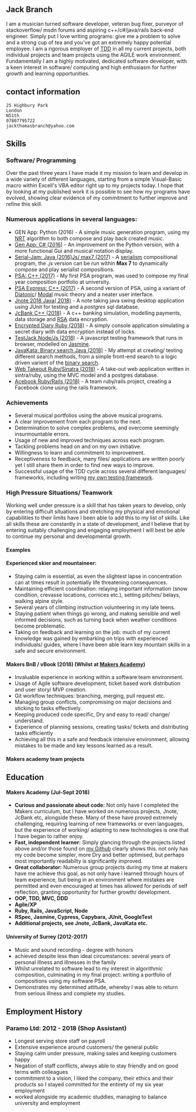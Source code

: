 ## Jack Branch

I am a musician turned software developer, veteran bug fixer, purveyor of stackoverflow/ msdn forums and aspiring c++/c#/java/rails back-end engineer. Simply put I love writing programs: give me a problem to solve and a strong cup of tea and you've got an extremely happy potential employee. I am a rigorous employer of [TDD](http://agiledata.org/essays/tdd.html) in all my current projects, both individual projects and team projects using the AGILE work environment. Fundamentally I am a highly motivated, dedicated software developer, with a keen interest in software/ computing and high enthusiasm for further growth and learning opportunities.

## contact information

	25 Highbury Park
	London
	N51th
	07807795722
	jackthomasbranch@yahoo.com

## Skills

### Software/ Programming

Over the past three years I have made it my mission to learn and develop in a wide variety of different languages, starting from a simple Visual-Basic macro within Excell's VBA editor right up to my projects today. I hope that by looking at my published work it is possible to see how my programs have evolved, showing clear evidence of my commitment to further improve and refine this skill.

### Numerous applications in several languages:

  - GEN App: Python (2016) - A simple music generation program, using my [NRT](https://en.wikipedia.org/wiki/Neo-Riemannian_theory) algorithm to both compose and play back created music.
  - [Gen App: C# (2016)](https://github.com/pliantmeerkat/GenApp) - An improvement on the Python version, with a more functional Gui and musical notation display.
  - [Serial-Jam: Java (2016)Js/ max7 (2017)](https://github.com/pliantmeerkat/Music-Gerenaration-Algorithms/tree/master/JS%20Serialism) - A [serialism](https://en.wikipedia.org/wiki/Serialism) compositional program, the *.js* version can be run within **Max 7** to dynamically compose and play serialist compositions.
  - [PSA: C++ (2017)](https://github.com/pliantmeerkat/Music-Gerenaration-Algorithms/tree/master/PSA%20Original) - My first PSA program, was used to compose my final year composition portfolio at university.
  - [PSA Express: C++ (2017)](https://github.com/pliantmeerkat/PSA-Express) - A second version of PSA, using a variant of [Diatonic](https://en.wikipedia.org/wiki/Diatonic_and_chromatic)/ [Modal](https://www.ars-nova.com/Theory%20Q&A/Q144.html) music theory and a neater user interface.
  - [Jnote 2018 Java( 2018)](https://github.com/pliantmeerkat/JcBank) - A note taking java swing desktop application using JUnit for testing and a *postgres sql* database.
  - [JcBank C++ (2018)](https://github.com/pliantmeerkat/JcBank) - A c++ banking simulation, modelling payments, data storage and [RSA](https://en.wikipedia.org/wiki/RSA_(cryptosystem)) data encryption.
  - [Encrypted Diary Ruby (2018)](https://github.com/pliantmeerkat/EncryptedDiary) - A simply console application simulating a secret diary with data encryption instead of locks.
  - [TestJack Node/Js (2018)](https://github.com/pliantmeerkat/TestJack) - A javascript testing framework that runs in browser, modelled on [Jasmine](https://en.wikipedia.org/wiki/Jasmine_(JavaScript_testing_framework)).
  - [JavaKata: Binary search Java (2018)](https://github.com/pliantmeerkat/JavaKata) - My attempt at creating/ testing different search methods, from a simple front-end search to a logic driven varient of the [binary search](https://en.wikipedia.org/wiki/Binary_search_algorithm).
  - [Web Takeout Ruby/Sinatra (2018)](https://github.com/pliantmeerkat/TakeAwayWeb) - A take-out web application written in sintra/ruby, using the MVC model and a postgres database.
  - [Acebook Ruby/Rails (2018)](https://github.com/Team-Visage/vBook) - A team ruby/rails project, creating a Facebook clone using the rails framework.

### Achievements

  - Several musical portfolios using the above musical programs.
  - A clear improvement from each program to the next.
  - Determination to solve complex problems, and overcome seemingly insurmountable errors.
  - Usage of new and improved techniques across each program.
  - Tackling problems head on and on my own initiative.
  - Willingness to learn and commitment to improvement.
  - Receptiveness to feedback, many files/ applications are written poorly yet I still share them in order to find new ways to improve.
  - Successful usage of the TDD cycle across several different languages/ frameworks, including writing [my own testing framework](https://github.com/pliantmeerkat/TestJack).

### High Pressure Situations/ Teamwork

Working well under pressure is a skill that has taken years to develop, only by entering difficult situations and stretching my physical and emotional capabilities to their limits have I been able to add this to my list of skills. Like all skills these are constantly in a state of development, and I believe that by entering suitably challenging and engaging employment I will best be able to continue my personal and developmental growth.

#### Examples

#### Experienced skier and mountaineer: 

  - Staying calm is essential, as even the slightest lapse in concentration can at times result in potentially life threatening consequences. 
  - Maintaining efficient coordination: relaying important information (snow condition, crevasse locations, cornices etc.), setting pitches/ belays, walking alpine style.
  - Several years of climbing instruction volunteering in my late teens.
  - Staying patient when things go wrong, and making sensible and well informed decisions, such as turning back when weather conditions become problematic.
  - Taking on feedback and learning on the job: much of my current knowledge was gained by embarking on trips with experienced individuals/ guides, where I have been able learn key mountain skills in a safe and secure environment.

#### Makers BnB / vBook (2018) (Whilst at [Makers Academy](https://makers.tech/))

- Invaluable experience in working within a software team environment.
- Usage of Agile software development, ticket based work distribution and user story/ MVP creation.
- Git workflow techniques: branching, merging, pull request etc.
- Managing group conflicts, compromising on major decisions and sticking to tasks effectively.
- Keeping produced code specific, Dry and easy to read/ change/ understand.
- Experience of planning sessions, creating tasks/ tickets and distributing tasks efficiently
- Achieving all this in a safe and feedback intensive environment, allowing mistakes to be made and key lessons learned as a result.

#### Makers academy team projects

## Education

#### Makers Academy (Jul-Sept 2018)

- **Curious and passionate about code:** Not only have I completed the Makers curriculum, but I have worked on numerous projects, Jnote, JcBank etc, alongside these.  Many of these have proved extremely challenging, requiring learning of new frameworks or even languages, but the experience of working/ adapting to new technologies is one that I have began to rather enjoy.
- **Fast, independent learner:** Simply glancing through the projects listed above and/or those found on [my Github](https://github.com/pliantmeerkat/) clearly shows this. not only has my code become simpler, more Dry and better optimised, but perhaps most importantly readabilty is significantly improved.
- **Great collaborator:** Numerous group projects during my time at makers have me achieve this goal, as not only have i learned through hours of team experience, but being in an environment where mistakes are permitted and even encouraged at times has allowed for periods of self reflection, granting opportunity for further growth/ development.
- **OOP, TDD, MVC, DDD**
- **Agile/XP**
- **Ruby, Rails, JavaScript, Node**
- **RSpec, Jasmine, Cypress, Capybara, JUnit, GoogleTest**
- **Additional projects, see Jnote, JcBank, JavaKata etc.**

#### University of Surrey (2012-2017)

- Music and sound recording - degree with honors
- achieved despite less than ideal circumstances: several years of personal illness and illnesses in the family
- Whilst unrelated to software lead to my interest in algorithmic composition, culminating in my final project: writing a portfolio of compositions using my software PSA.
- Demonstrates my determined attitude, whereby I was able to return from serious illness and complete my studies.

## Employment History

### Paramo Ltd: 2012 - 2018 (Shop Assistant)

- Longest serving store staff on payroll
- Extensive experience around customers/ the general public
- Staying calm under pressure, making sales and keeping customers happy
- Negation of staff conflicts, always able to stay friendly and on good terms with colleagues
- commitment to a vision, I liked the company, their ethics and their products so I stayed committed for the entirety of my
six year employment
- worked alongside my academic studdies, managing to balance university and employment
